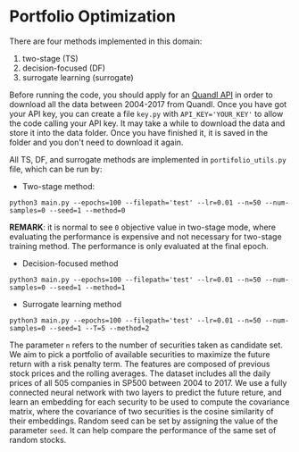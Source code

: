 # Portfolio Optimization

There are four methods implemented in this domain:
1. two-stage (TS)
2. decision-focused (DF)
3. surrogate learning (surrogate)

Before running the code, you should apply for an [Quandl API](https://docs.quandl.com/docs#section-authentication) in order to download all the data between 2004-2017 from Quandl. Once you have got your API key, you can create a file `key.py` with `API_KEY='YOUR_KEY'` to allow the code calling your API key. It may take a while to download the data and store it into the data folder. Once you have finished it, it is saved in the folder and you don't need to download it again.

All TS, DF, and surrogate methods are implemented in `portifolio_utils.py` file, which can be run by:

- Two-stage method:
```
python3 main.py --epochs=100 --filepath='test' --lr=0.01 --n=50 --num-samples=0 --seed=1 --method=0
```
**REMARK**: it is normal to see `0` objective value in two-stage mode, where evaluating the performance is expensive and not necessary for two-stage training method. The performance is only evaluated at the final epoch.

- Decision-focused method
```
python3 main.py --epochs=100 --filepath='test' --lr=0.01 --n=50 --num-samples=0 --seed=1 --method=1
```

- Surrogate learning method
```
python3 main.py --epochs=100 --filepath='test' --lr=0.01 --n=50 --num-samples=0 --seed=1 --T=5 --method=2
```

The parameter `n` refers to the number of securities taken as candidate set. We aim to pick a portfolio of available securities to maximize the future return with a risk penalty term. The features are composed of previous stock prices and the rolling averages. The dataset includes all the daily prices of all 505 companies in SP500 between 2004 to 2017. We use a fully connected neural network with two layers to predict the future reture, and learn an embedding for each security to be used to compute the covariance matrix, where the covariance of two securities is the cosine similarity of their embeddings. Random seed can be set by assigning the value of the parameter `seed`. It can help compare the performance of the same set of random stocks. 
